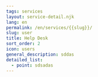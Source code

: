 ```yaml
---
tags: services
layout: service-detail.njk
lang: en
permalink: /en/services/{{slug}}/
slug: user
title: Help Desk
sort_order: 2
icon: users
general_description: sddas
detailed_list:
  - point: sdsadas
---
```

